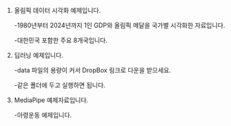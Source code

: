 1. 올림픽 데이터 시각화 예제입니다.

   -1980년부터 2024년까지 1인 GDP와 올림픽 메달을 국가별 시각화한 자료입니다.
   
   -대한민국 포함한 주요 8개국입니다.


3. 딥러닝 예제입니다.

   -data 파일의 용량이 커서 DropBox 링크로 다운을 받으세요.
   
   -같은 폴더에 두고 실행하면 됩니다.

5. MediaPipe 예제자료입니다.

   -아령운동 예제입니다.
